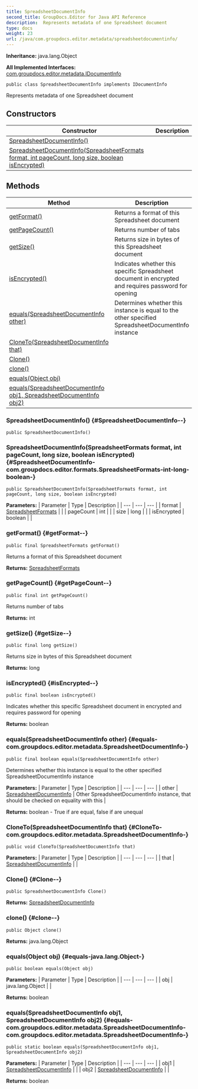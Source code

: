 ```yaml
---
title: SpreadsheetDocumentInfo
second_title: GroupDocs.Editor for Java API Reference
description:  Represents metadata of one Spreadsheet document
type: docs
weight: 23
url: /java/com.groupdocs.editor.metadata/spreadsheetdocumentinfo/
---
```

**Inheritance:**
java.lang.Object

**All Implemented Interfaces:**
[com.groupdocs.editor.metadata.IDocumentInfo](../../com.groupdocs.editor.metadata/idocumentinfo)
```
public class SpreadsheetDocumentInfo implements IDocumentInfo
```

Represents metadata of one Spreadsheet document
## Constructors

| Constructor | Description |
| --- | --- |
| [SpreadsheetDocumentInfo()](#SpreadsheetDocumentInfo--) |  |
| [SpreadsheetDocumentInfo(SpreadsheetFormats format, int pageCount, long size, boolean isEncrypted)](#SpreadsheetDocumentInfo-com.groupdocs.editor.formats.SpreadsheetFormats-int-long-boolean-) |  |
## Methods

| Method | Description |
| --- | --- |
| [getFormat()](#getFormat--) | Returns a format of this Spreadsheet document |
| [getPageCount()](#getPageCount--) | Returns number of tabs |
| [getSize()](#getSize--) | Returns size in bytes of this Spreadsheet document |
| [isEncrypted()](#isEncrypted--) | Indicates whether this specific Spreadsheet document in encrypted and requires password for opening |
| [equals(SpreadsheetDocumentInfo other)](#equals-com.groupdocs.editor.metadata.SpreadsheetDocumentInfo-) | Determines whether this instance is equal to the other specified SpreadsheetDocumentInfo instance |
| [CloneTo(SpreadsheetDocumentInfo that)](#CloneTo-com.groupdocs.editor.metadata.SpreadsheetDocumentInfo-) |  |
| [Clone()](#Clone--) |  |
| [clone()](#clone--) |  |
| [equals(Object obj)](#equals-java.lang.Object-) |  |
| [equals(SpreadsheetDocumentInfo obj1, SpreadsheetDocumentInfo obj2)](#equals-com.groupdocs.editor.metadata.SpreadsheetDocumentInfo-com.groupdocs.editor.metadata.SpreadsheetDocumentInfo-) |  |
### SpreadsheetDocumentInfo() {#SpreadsheetDocumentInfo--}
```
public SpreadsheetDocumentInfo()
```




### SpreadsheetDocumentInfo(SpreadsheetFormats format, int pageCount, long size, boolean isEncrypted) {#SpreadsheetDocumentInfo-com.groupdocs.editor.formats.SpreadsheetFormats-int-long-boolean-}
```
public SpreadsheetDocumentInfo(SpreadsheetFormats format, int pageCount, long size, boolean isEncrypted)
```




**Parameters:**
| Parameter | Type | Description |
| --- | --- | --- |
| format | [SpreadsheetFormats](../../com.groupdocs.editor.formats/spreadsheetformats) |  |
| pageCount | int |  |
| size | long |  |
| isEncrypted | boolean |  |

### getFormat() {#getFormat--}
```
public final SpreadsheetFormats getFormat()
```


Returns a format of this Spreadsheet document

**Returns:**
[SpreadsheetFormats](../../com.groupdocs.editor.formats/spreadsheetformats)
### getPageCount() {#getPageCount--}
```
public final int getPageCount()
```


Returns number of tabs

**Returns:**
int
### getSize() {#getSize--}
```
public final long getSize()
```


Returns size in bytes of this Spreadsheet document

**Returns:**
long
### isEncrypted() {#isEncrypted--}
```
public final boolean isEncrypted()
```


Indicates whether this specific Spreadsheet document in encrypted and requires password for opening

**Returns:**
boolean
### equals(SpreadsheetDocumentInfo other) {#equals-com.groupdocs.editor.metadata.SpreadsheetDocumentInfo-}
```
public final boolean equals(SpreadsheetDocumentInfo other)
```


Determines whether this instance is equal to the other specified SpreadsheetDocumentInfo instance

**Parameters:**
| Parameter | Type | Description |
| --- | --- | --- |
| other | [SpreadsheetDocumentInfo](../../com.groupdocs.editor.metadata/spreadsheetdocumentinfo) | Other SpreadsheetDocumentInfo instance, that should be checked on equality with this |

**Returns:**
boolean - True if are equal, false if are unequal
### CloneTo(SpreadsheetDocumentInfo that) {#CloneTo-com.groupdocs.editor.metadata.SpreadsheetDocumentInfo-}
```
public void CloneTo(SpreadsheetDocumentInfo that)
```




**Parameters:**
| Parameter | Type | Description |
| --- | --- | --- |
| that | [SpreadsheetDocumentInfo](../../com.groupdocs.editor.metadata/spreadsheetdocumentinfo) |  |

### Clone() {#Clone--}
```
public SpreadsheetDocumentInfo Clone()
```




**Returns:**
[SpreadsheetDocumentInfo](../../com.groupdocs.editor.metadata/spreadsheetdocumentinfo)
### clone() {#clone--}
```
public Object clone()
```




**Returns:**
java.lang.Object
### equals(Object obj) {#equals-java.lang.Object-}
```
public boolean equals(Object obj)
```




**Parameters:**
| Parameter | Type | Description |
| --- | --- | --- |
| obj | java.lang.Object |  |

**Returns:**
boolean
### equals(SpreadsheetDocumentInfo obj1, SpreadsheetDocumentInfo obj2) {#equals-com.groupdocs.editor.metadata.SpreadsheetDocumentInfo-com.groupdocs.editor.metadata.SpreadsheetDocumentInfo-}
```
public static boolean equals(SpreadsheetDocumentInfo obj1, SpreadsheetDocumentInfo obj2)
```




**Parameters:**
| Parameter | Type | Description |
| --- | --- | --- |
| obj1 | [SpreadsheetDocumentInfo](../../com.groupdocs.editor.metadata/spreadsheetdocumentinfo) |  |
| obj2 | [SpreadsheetDocumentInfo](../../com.groupdocs.editor.metadata/spreadsheetdocumentinfo) |  |

**Returns:**
boolean
